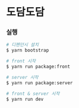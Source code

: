# 도담도담

### 실행

```bash
# 디펜던시 설치
$ yarn bootstrap

# front 시작
$ yarn run package:front 

# server 시작
$ yarn run package:server

# front & server 시작
$ yarn run dev

```